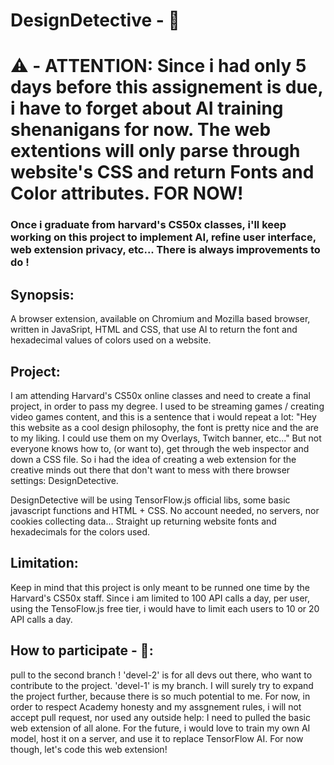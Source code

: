 # DesignDetective - 🔎

# ⚠️ - ATTENTION: Since i had only 5 days before this assignement is due, i have to forget about AI training shenanigans for now. The web extentions will only parse through website's CSS and return Fonts and Color attributes. FOR NOW!
### Once i graduate from harvard's CS50x classes, i'll keep working on this project to implement AI, refine user interface, web extension privacy, etc... There is always improvements to do !

## Synopsis:
A browser extension, available on Chromium and Mozilla based browser, written in JavaSript, HTML and CSS, that use AI to return the font and hexadecimal values of colors used on a website.

## Project:
I am attending Harvard's CS50x online classes and need to create a final project, in order to pass my degree.
I used to be streaming games / creating video games content, and this is a sentence that i would repeat a lot: "Hey this website as a cool design philosophy, the font is pretty nice and the are to my liking. I could use them on my Overlays, Twitch banner, etc..."
But not everyone knows how to, (or want to), get through the web inspector and down a CSS file. So i had the idea of creating a web extension for the creative minds out there that don't want to mess with there browser settings: DesignDetective.

DesignDetective will be using TensorFlow.js official libs, some basic javascript functions and HTML + CSS. No account needed, no servers, nor cookies collecting data... Straight up returning website fonts and hexadecimals for the colors used.

## Limitation:
Keep in mind that this project is only meant to be runned one time by the Harvard's CS50x staff. Since i am limited to 100 API calls a day, per user, using the TensoFlow.js free tier, i would have to limit each users to 10 or 20 API calls a day.

## How to participate - 🙏: 
pull to the second branch !
'devel-2' is for all devs out there, who want to contribute to the project. 'devel-1' is my branch. I will surely try to expand the project further, because there is so much potential to me. For now, in order to respect Academy honesty and my assgnement rules, i will not accept pull request, nor used any outside help: I need to pulled the basic web extension of all alone.
For the future, i would love to train my own AI model, host it on a server, and use it to replace TensorFlow AI. For now though, let's code this web extension!

